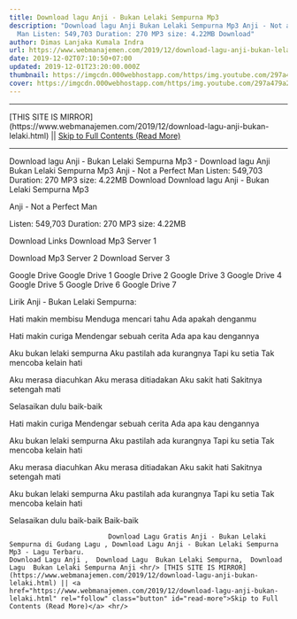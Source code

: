 ```yaml
---
title: Download lagu Anji - Bukan Lelaki Sempurna Mp3
description: "Download lagu Anji Bukan Lelaki Sempurna Mp3 Anji - Not a Perfect
  Man Listen: 549,703 Duration: 270 MP3 size: 4.22MB Download"
author: Dimas Lanjaka Kumala Indra
url: https://www.webmanajemen.com/2019/12/download-lagu-anji-bukan-lelaki.html
date: 2019-12-02T07:10:50+07:00
updated: 2019-12-01T23:20:00.000Z
thumbnail: https://imgcdn.000webhostapp.com/https/img.youtube.com/297a479a2ab0666f03b1a4b768a4e9a3.jpeg
cover: https://imgcdn.000webhostapp.com/https/img.youtube.com/297a479a2ab0666f03b1a4b768a4e9a3.jpeg
---
```


<hr/> [THIS SITE IS MIRROR](https://www.webmanajemen.com/2019/12/download-lagu-anji-bukan-lelaki.html) || <a href="https://www.webmanajemen.com/2019/12/download-lagu-anji-bukan-lelaki.html" rel="follow" class="button" id="read-more">Skip to Full Contents (Read More)</a> <hr/> Download lagu Anji - Bukan Lelaki Sempurna Mp3 - Download lagu Anji Bukan Lelaki Sempurna Mp3 Anji - Not a Perfect Man Listen: 549,703 Duration: 270 MP3 size: 4.22MB Download Download lagu Anji - Bukan Lelaki Sempurna Mp3

  Anji - Not a Perfect Man 

  Listen: 549,703 
  Duration: 270 
  MP3 size: 4.22MB 

  Download Links 
  Download Mp3 Server 1 

  Download Mp3 Server 2 
  Download Server 3 


  Google Drive   Google Drive 1 
  Google Drive 2 
  Google Drive 3 
  Google Drive 4 
  Google Drive 5 
  Google Drive 6 
  Google Drive 7 


                             
Lirik Anji - Bukan Lelaki Sempurna:
                             
Hati makin membisu
  Menduga mencari tahu
  Ada apakah denganmu
  
  Hati makin curiga
  Mendengar sebuah cerita
  Ada apa kau dengannya
  
  Aku bukan lelaki sempurna
  Aku pastilah ada kurangnya
  Tapi ku setia
  Tak mencoba kelain hati
  
  Aku merasa diacuhkan
  Aku merasa ditiadakan
  Aku sakit hati
  Sakitnya setengah mati
  
  Selasaikan dulu baik-baik
  
  Hati makin curiga
  Mendengar sebuah cerita
  Ada apa kau dengannya
  
  Aku bukan lelaki sempurna
  Aku pastilah ada kurangnya
  Tapi ku setia
  Tak mencoba kelain hati
  
  Aku merasa diacuhkan
  Aku merasa ditiadakan
  Aku sakit hati
  Sakitnya setengah mati
  
  Aku bukan lelaki sempurna
  Aku pastilah ada kurangnya
  Tapi ku setia
  Tak mencoba kelain hati
  
  Selasaikan dulu baik-baik
  Baik-baik                                 
                                 
                             Download Lagu Gratis Anji - Bukan Lelaki Sempurna di Gudang Lagu , Download Lagu Anji - Bukan Lelaki Sempurna Mp3 - Lagu Terbaru.                                                         Download Lagu Anji ,  Download Lagu  Bukan Lelaki Sempurna,  Download Lagu  Bukan Lelaki Sempurna Anji <hr/> [THIS SITE IS MIRROR](https://www.webmanajemen.com/2019/12/download-lagu-anji-bukan-lelaki.html) || <a href="https://www.webmanajemen.com/2019/12/download-lagu-anji-bukan-lelaki.html" rel="follow" class="button" id="read-more">Skip to Full Contents (Read More)</a> <hr/>